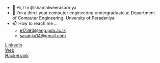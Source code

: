 - 👋 Hi, I’m @shamalweerasooriya
- 👀 I'm a third-year computer engineering undergraduate at Department of Computer Engineering, Unversity of Peradeniya
- 📫 How to reach me ...
  - e17380@eng.pdn.ac.lk
  - sasanka14@gmail.com
 
[Linkedin](https://www.linkedin.com/in/shamal-weerasooriya/) <br>
[Web](https://shamalweerasooriya.tech/) <br>
[Hackerrank](https://www.hackerrank.com/sasanka14)


<!---
shamalweerasooriya/shamalweerasooriya is a ✨ special ✨ repository because its `README.md` (this file) appears on your GitHub profile.
You can click the Preview link to take a look at your changes.
--->
